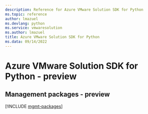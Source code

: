 ```yaml
---
description: Reference for Azure VMware Solution SDK for Python
ms.topic: reference
author: lmazuel
ms.devlang: python
ms.service: vmwaresolution
ms.author: lmazuel
title: Azure VMware Solution SDK for Python
ms.data: 09/14/2022
---
```

# Azure VMware Solution SDK for Python - preview

## Management packages - preview
[!INCLUDE [mgmt-packages](vmware-solution-mgmt-index.md)]